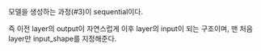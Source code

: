 모델을 생성하는 과정(#3)이 sequential이다.

즉 이전 layer의 output이 자연스럽게 이후 layer의 input이 되는 구조이며, 맨 처음 layer만 input_shape를 지정해준다.

